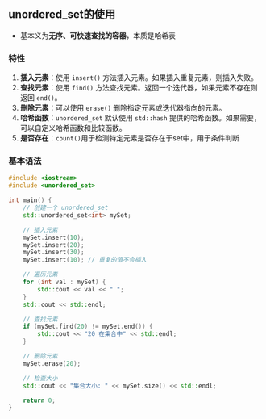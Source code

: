 ## unordered_set的使用
- 基本义为**无序、可快速查找的容器**，本质是哈希表

### 特性
1. **插入元素**：使用 `insert()` 方法插入元素。如果插入重复元素，则插入失败。
2. **查找元素**：使用 `find()` 方法查找元素。返回一个迭代器，如果元素不存在则返回 `end()`。
3. **删除元素**：可以使用 `erase()` 删除指定元素或迭代器指向的元素。
4. **哈希函数**：`unordered_set` 默认使用 `std::hash` 提供的哈希函数。如果需要，可以自定义哈希函数和比较函数。
5. **是否存在**：`count()`用于检测特定元素是否存在于set中，用于条件判断

### 基本语法

```cpp
#include <iostream>
#include <unordered_set>

int main() {
    // 创建一个 unordered_set
    std::unordered_set<int> mySet;

    // 插入元素
    mySet.insert(10);
    mySet.insert(20);
    mySet.insert(30);
    mySet.insert(10); // 重复的值不会插入

    // 遍历元素
    for (int val : mySet) {
        std::cout << val << " ";
    }
    std::cout << std::endl;

    // 查找元素
    if (mySet.find(20) != mySet.end()) {
        std::cout << "20 在集合中" << std::endl;
    }

    // 删除元素
    mySet.erase(20);

    // 检查大小
    std::cout << "集合大小: " << mySet.size() << std::endl;

    return 0;
}
```
